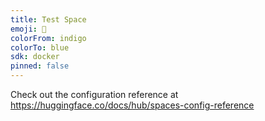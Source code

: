 ```yaml
---
title: Test Space
emoji: 👀
colorFrom: indigo
colorTo: blue
sdk: docker
pinned: false
---
```


Check out the configuration reference at https://huggingface.co/docs/hub/spaces-config-reference
